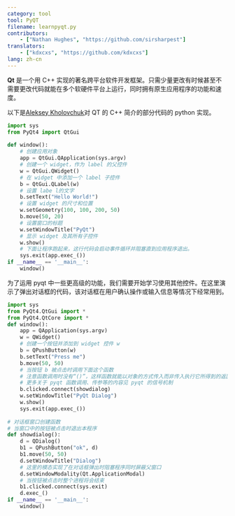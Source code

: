 ```yaml
---
category: tool
tool: PyQT
filename: learnpyqt.py
contributors:
    - ["Nathan Hughes", "https://github.com/sirsharpest"]
translators:
    - ["kdxcxs", "https://github.com/kdxcxs"]
lang: zh-cn
---
```


**Qt** 是一个用 C++ 实现的著名跨平台软件开发框架。只需少量更改有时候甚至不需要更改代码就能在多个软硬件平台上运行，同时拥有原生应用程序的功能和速度。


以下是[Aleksey Kholovchuk](https://github.com/vortexxx192)对 QT 的 C++ 简介的部分代码的 python 实现。

```python
import sys
from PyQt4 import QtGui
    
def window():
    # 创建应用对象
    app = QtGui.QApplication(sys.argv)
    # 创建一个 widget，作为 label 的父控件
    w = QtGui.QWidget()
    # 在 widget 中添加一个 label 子控件
    b = QtGui.QLabel(w)
    # 设置 labe l的文字
    b.setText("Hello World!")
    # 设置 widget 的尺寸和位置
    w.setGeometry(100, 100, 200, 50)
    b.move(50, 20)
    # 设置窗口的标题
    w.setWindowTitle("PyQt")
    # 显示 widget 及其所有子控件
    w.show()
    # 下面让程序跑起来，这行代码会启动事件循环并阻塞直到应用程序退出。
    sys.exit(app.exec_())
if __name__ == '__main__':
    window()
```

为了运用 pyqt 中一些更高级的功能，我们需要开始学习使用其他控件。在这里演示了弹出对话框的代码，该对话框在用户确认操作或输入信息等情况下经常用到。

```Python 
import sys
from PyQt4.QtGui import *
from PyQt4.QtCore import *
def window():
    app = QApplication(sys.argv)
    w = QWidget()
    # 创建一个按钮并添加到 widget 控件 w
    b = QPushButton(w)
    b.setText("Press me")
    b.move(50, 50)
    # 当按钮 b 被点击时调用下面这个函数
    # 注意函数调用时没有“()”，这样函数就能以对象的方式传入而非传入执行它所得到的返回值
    # 更多关于 pyqt 函数调用、传参等的内容见 pyqt 的信号机制
    b.clicked.connect(showdialog)
    w.setWindowTitle("PyQt Dialog")
    w.show()
    sys.exit(app.exec_())
    
# 对话框窗口创建函数
# 当窗口中的按钮被点击时退出本程序
def showdialog():
    d = QDialog()
    b1 = QPushButton("ok", d)
    b1.move(50, 50)
    d.setWindowTitle("Dialog")
    # 这里的模态实现了在对话框弹出时阻塞程序同时屏蔽父窗口
    d.setWindowModality(Qt.ApplicationModal)
    # 当按钮被点击时整个进程将会结束
    b1.clicked.connect(sys.exit)
    d.exec_()
if __name__ == '__main__':
    window()
```
